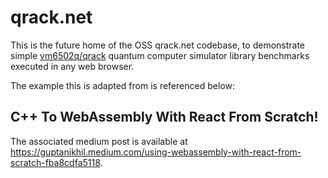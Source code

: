 # qrack.net

This is the future home of the OSS qrack.net codebase, to demonstrate simple [vm6502q/qrack](https://github.com/vm6502q/qrack) quantum computer simulator library benchmarks executed in any web browser. 

The example this is adapted from is referenced below:

## C++ To WebAssembly With React From Scratch!

The associated medium post is available at https://guptanikhil.medium.com/using-webassembly-with-react-from-scratch-fba8cdfa5118.
